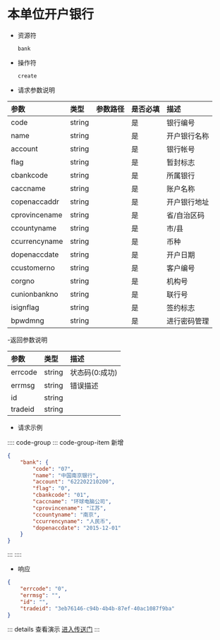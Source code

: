 # 本单位开户银行

- 资源符

  `bank`
  
- 操作符

  `create`

- 请求参数说明

|参数|类型|参数路径|是否必填|描述|
|:-|:-|:-|:-|:-|
|code|string||是|银行编号|
|name|string||是|开户银行名称|
|account|string||是|银行帐号|
|flag|string||是|暂封标志|
|cbankcode|string||是|所属银行|
|caccname|string||是|账户名称|
|copenaccaddr|string||是|开户银行地址|
|cprovincename|string||是|省/自治区码|
|ccountyname|string||是|市/县|
|ccurrencyname|string||是|币种|
|dopenaccdate|string||是|开户日期|
|ccustomerno|string||是|客户编号|
|corgno|string||是|机构号|
|cunionbankno|string||是|联行号|
|isignflag|string||是|签约标志|
|bpwdmng|string||是|进行密码管理|

-返回参数说明

|参数|类型|描述|
|:-|:-|:-|
|errcode|string|状态码(0:成功)|
|errmsg|string|错误描述|
|id|string||
|tradeid|string||

- 请求示例

:::: code-group
::: code-group-item 新增

```json
{
    "bank": {
        "code": "07",
        "name": "中国南京银行",
        "account": "622202210200",
        "flag": "0",
        "cbankcode": "01",
        "caccname": "环球电脑公司",
        "cprovincename": "江苏",
        "ccountyname": "南京",
        "ccurrencyname": "人民币",
        "dopenaccdate": "2015-12-01"
    }
}
```

:::
::::

- 响应

```json
{
    "errcode": "0",
    "errmsg": "",
    "id": "",
    "tradeid": "3eb76146-c94b-4b4b-87ef-40ac1087f9ba"
}
```

::: details 查看演示
[进入传送门](/images/erp/gif/bank.gif)
:::
